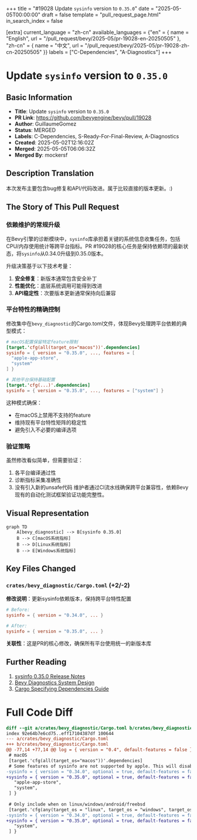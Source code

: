 +++
title = "#19028 Update `sysinfo` version to `0.35.0`"
date = "2025-05-05T00:00:00"
draft = false
template = "pull_request_page.html"
in_search_index = false

[extra]
current_language = "zh-cn"
available_languages = {"en" = { name = "English", url = "/pull_request/bevy/2025-05/pr-19028-en-20250505" }, "zh-cn" = { name = "中文", url = "/pull_request/bevy/2025-05/pr-19028-zh-cn-20250505" }}
labels = ["C-Dependencies", "A-Diagnostics"]
+++

# Update `sysinfo` version to `0.35.0`

## Basic Information
- **Title**: Update `sysinfo` version to `0.35.0`
- **PR Link**: https://github.com/bevyengine/bevy/pull/19028  
- **Author**: GuillaumeGomez  
- **Status**: MERGED  
- **Labels**: C-Dependencies, S-Ready-For-Final-Review, A-Diagnostics  
- **Created**: 2025-05-02T12:16:02Z  
- **Merged**: 2025-05-05T06:06:32Z  
- **Merged By**: mockersf  

## Description Translation
本次发布主要包含bug修复和API/代码改进。属于比较直接的版本更新。:)

## The Story of This Pull Request

### 依赖维护的常规升级
在Bevy引擎的诊断模块中，`sysinfo`库承担着关键的系统信息收集任务，包括CPU/内存使用统计等跨平台指标。PR #19028的核心任务是保持依赖项的最新状态，将`sysinfo`从0.34.0升级到0.35.0版本。

升级决策基于以下技术考量：
1. **安全修复**：新版本通常包含安全补丁
2. **性能优化**：底层系统调用可能得到改进
3. **API稳定性**：次要版本更新通常保持向后兼容

### 平台特性的精确控制
修改集中在`bevy_diagnostic`的Cargo.toml文件，体现Bevy处理跨平台依赖的典型模式：

```toml
# macOS配置保留特定feature限制
[target.'cfg(all(target_os="macos"))'.dependencies]
sysinfo = { version = "0.35.0", ..., features = [
  "apple-app-store",
  "system"
] }

# 其他平台保持基础配置
[target.'cfg(...)'.dependencies]
sysinfo = { version = "0.35.0", ..., features = ["system"] }
```
这种模式确保：
- 在macOS上禁用不支持的feature
- 维持现有平台特性矩阵的稳定性
- 避免引入不必要的编译选项

### 验证策略
虽然修改看似简单，但需要验证：
1. 各平台编译通过性
2. 诊断指标采集准确性
3. 没有引入新的unsafe代码
维护者通过CI流水线确保跨平台兼容性，依赖Bevy现有的自动化测试框架验证功能完整性。

## Visual Representation

```mermaid
graph TD
    A[bevy_diagnostic] --> B[sysinfo 0.35.0]
    B --> C[macOS系统指标]
    B --> D[Linux系统指标]
    B --> E[Windows系统指标]
```

## Key Files Changed

### `crates/bevy_diagnostic/Cargo.toml` (+2/-2)
**修改说明**：更新sysinfo依赖版本，保持跨平台特性配置

```toml
# Before:
sysinfo = { version = "0.34.0", ... }

# After: 
sysinfo = { version = "0.35.0", ... }
```

**关联性**：这是PR的核心修改，确保所有平台使用统一的新版本库

## Further Reading
1. [sysinfo 0.35.0 Release Notes](https://github.com/GuillaumeGomez/sysinfo-rs/releases/tag/0.35.0)
2. [Bevy Diagnostics System Design](https://bevyengine.org/learn/book/features/diagnostics/)
3. [Cargo Specifying Dependencies Guide](https://doc.rust-lang.org/cargo/reference/specifying-dependencies.html)

# Full Code Diff
```diff
diff --git a/crates/bevy_diagnostic/Cargo.toml b/crates/bevy_diagnostic/Cargo.toml
index 92e64b7e6cd75..eff17104387df 100644
--- a/crates/bevy_diagnostic/Cargo.toml
+++ b/crates/bevy_diagnostic/Cargo.toml
@@ -77,14 +77,14 @@ log = { version = "0.4", default-features = false }
 # macOS
 [target.'cfg(all(target_os="macos"))'.dependencies]
 # Some features of sysinfo are not supported by apple. This will disable those features on apple devices
-sysinfo = { version = "0.34.0", optional = true, default-features = false, features = [
+sysinfo = { version = "0.35.0", optional = true, default-features = false, features = [
   "apple-app-store",
   "system",
 ] }
 
 # Only include when on linux/windows/android/freebsd
 [target.'cfg(any(target_os = "linux", target_os = "windows", target_os = "android", target_os = "freebsd"))'.dependencies]
-sysinfo = { version = "0.34.0", optional = true, default-features = false, features = [
+sysinfo = { version = "0.35.0", optional = true, default-features = false, features = [
   "system",
 ] }
 
```